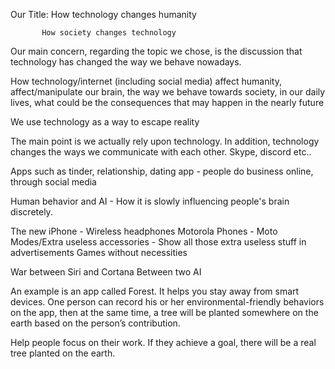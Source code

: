 Our Title: How technology changes humanity
           
           How society changes technology

Our main concern, regarding the topic we chose, is the discussion that technology has changed the way we behave nowadays.

How technology/internet (including social media) affect humanity,  affect/manipulate  our brain, the way we behave towards society, in our daily lives, what could be the consequences that may happen in the nearly future

We use technology as a way to escape reality

 The main point is we actually rely upon technology. In addition, technology changes the ways we communicate with each other.  Skype, discord etc..

Apps such as tinder, relationship, dating app - people do business online, through social media

Human behavior and AI - How it is slowly influencing people's brain discretely.  

The new iPhone - Wireless headphones
Motorola Phones - Moto Modes/Extra useless accessories - Show all those extra useless stuff in advertisements 
Games without necessities

War between Siri and Cortana
Between two AI

An example is an app called  Forest. It helps you stay away from smart devices. One person can record his or her environmental-friendly behaviors on the app, then at the same time, a tree will be planted somewhere on the earth based on the person’s contribution.

Help people focus on their work. If they achieve a goal, there will be a real tree planted on the earth.
